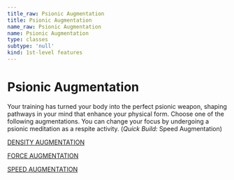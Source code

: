 ```yaml
---
title_raw: Psionic Augmentation
title: Psionic Augmentation
name_raw: Psionic Augmentation
name: Psionic Augmentation
type: classes
subtype: 'null'
kind: 1st-level features
---
```


# Psionic Augmentation

Your training has turned your body into the perfect psionic weapon, shaping pathways in your mind that enhance your physical form. Choose one of the following augmentations. You can change your focus by undergoing a psionic meditation as a respite activity. (*Quick Build:* Speed Augmentation)

[DENSITY AUGMENTATION](./Density%20Augmentation.md)

[FORCE AUGMENTATION](./Force%20Augmentation.md)

[SPEED AUGMENTATION](./Speed%20Augmentation.md)
